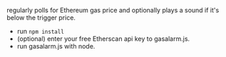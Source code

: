 regularly polls for Ethereum gas price and optionally plays a sound if it's below the trigger price.

- run `npm install`
- (optional) enter your free Etherscan api key to gasalarm.js.
- run gasalarm.js with node.